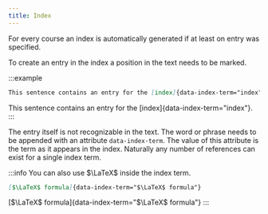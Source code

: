 ```yaml
---
title: Index
---
```


For every course an index is automatically generated if at least on entry was
specified.

To create an entry in the index a position in the text needs to be marked.

:::example
```markdown
This sentence contains an entry for the [index]{data-index-term="index"}.
```

This sentence contains an entry for the [index]{data-index-term="index"}.
:::

The entry itself is not recognizable in the text. The word or phrase needs to
be appended with an attribute `data-index-term`. The value of this attribute is
the term as it appears in the index. Naturally any number of references can
exist for a single index term.

:::info
You can also use $\LaTeX$ inside the index term.

```markdown
[$\LaTeX$ formula]{data-index-term="$\LaTeX$ formula"}
```

[$\LaTeX$ formula]{data-index-term="$\LaTeX$ formula"}
:::
